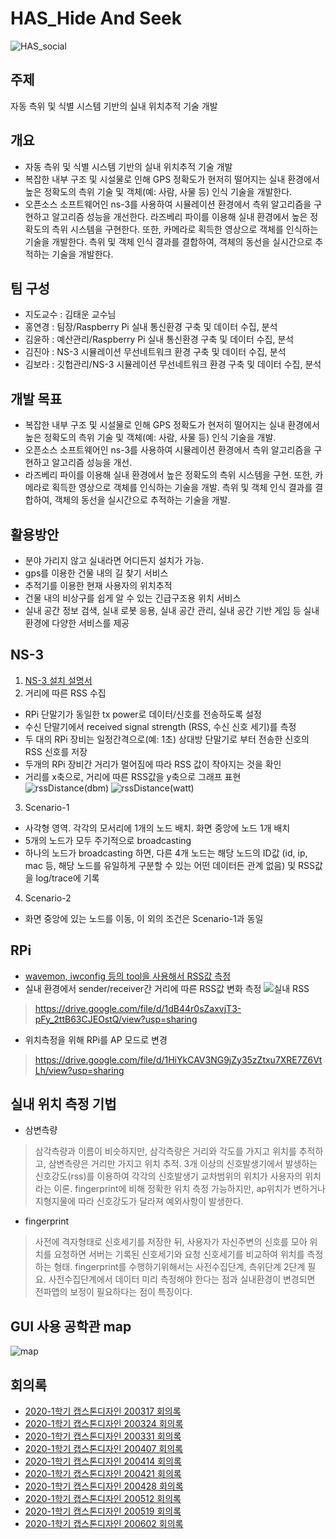 # HAS_Hide And Seek
![HAS_social](https://user-images.githubusercontent.com/50609368/80462249-65c5e800-8971-11ea-96d3-a71d8806b00d.png)

## 주제
자동 측위 및 식별 시스템 기반의 실내 위치추적 기술 개발

## 개요
* 자동 측위 및 식별 시스템 기반의 실내 위치추적 기술 개발
* 복잡한 내부 구조 및 시설물로 인해 GPS 정확도가 현저히 떨어지는 실내 환경에서 높은 정확도의 측위 기술 및 객체(예: 사람, 사물 등) 인식 기술을 개발한다. 
* 오픈소스 소프트웨어인 ns-3를 사용하여 시뮬레이션 환경에서 측위 알고리즘을 구현하고 알고리즘 성능을 개선한다. 라즈베리 파이를 이용해 실내 환경에서 높은 정확도의 측위 시스템을 구현한다. 또한, 카메라로 획득한 영상으로 객체를 인식하는 기술을 개발한다. 측위 및 객체 인식 결과를 결합하여, 객체의 동선을 실시간으로 추적하는 기술을 개발한다.

## 팀 구성
* 지도교수 : 김태운 교수님
* 홍연경 : 팀장/Raspberry Pi 실내 통신환경 구축 및 데이터 수집, 분석 
* 김윤하 : 예산관리/Raspberry Pi 실내 통신환경 구축 및 데이터 수집, 분석 
* 김진아 : NS-3 시뮬레이션 무선네트워크 환경 구축 및 데이터 수집, 분석
* 김보라 : 깃헙관리/NS-3 시뮬레이션 무선네트워크 환경 구축 및 데이터 수집, 분석

## 개발 목표
* 복잡한 내부 구조 및 시설물로 인해 GPS 정확도가 현저히 떨어지는 실내 환경에서 높은 정확도의 측위 기술 및 객체(예: 사람, 사물 등) 인식 기술을 개발. 
* 오픈소스 소프트웨어인 ns-3를 사용하여 시뮬레이션 환경에서 측위 알고리즘을 구현하고 알고리즘 성능을 개선.
* 라즈베리 파이를 이용해 실내 환경에서 높은 정확도의 측위 시스템을 구현.
 또한, 카메라로 획득한 영상으로 객체를 인식하는 기술을 개발.
 측위 및 객체 인식 결과를 결합하여, 객체의 동선을 실시간으로 추적하는 기술을 개발.

## 활용방안
* 분야 가리지 않고 실내라면 어디든지 설치가 가능.
* gps를 이용한 건물 내의 길 찾기 서비스
* 추적기를 이용한 현재 사용자의 위치추적
* 건물 내의 비상구를 쉽게 알 수 있는 긴급구조용 위치 서비스
* 실내 공간 정보 검색, 실내 로봇 응용, 실내 공간 관리, 실내 공간 기반 게임 등 실내 환경에 다양한 서비스를 제공

## NS-3
1. [NS-3 설치 설명서](https://drive.google.com/file/d/115PVnxi2bxedmq_MLoXg6lGM1okgEvpK/view?usp=sharing)
2. 거리에 따른 RSS 수집
 * RPi 단말기가 동일한 tx power로 데이터/신호를 전송하도록 설정
 * 수신 단말기에서 received signal strength (RSS, 수신 신호 세기)를 측정
 * 두 대의 RPi 장비는 일정간격으로(예: 1초) 상대방 단말기로 부터 전송한 신호의 RSS 신호를 저장
 * 두개의 RPi 장비간 거리가 멀어짐에 따라 RSS 값이 작아지는 것을 확인
 * 거리를 x축으로, 거리에 따른 RSS값을 y축으로 그래프 표현
![rssDistance(dbm)](https://user-images.githubusercontent.com/50609368/80571044-e00c7000-8a36-11ea-9c33-d71d04f412e4.PNG)
![rssDistance(watt)](https://user-images.githubusercontent.com/50609368/80572171-c53afb00-8a38-11ea-914e-cb5d2567f4fc.PNG)
3. Scenario-1
 * 사각형 영역. 각각의 모서리에 1개의 노드 배치. 화면 중앙에 노드 1개 배치
 * 5개의 노드가 모두 주기적으로 broadcasting
 * 하나의 노드가 broadcasting 하면, 다른 4개 노드는 해당 노드의 ID값 (id, ip, mac 등, 해당 노드를 유일하게 구분할 수 있는 어떤 데이터든 관계 없음) 및 RSS값을 log/trace에 기록
4. Scenario-2
 * 화면 중앙에 있는 노드를 이동, 이 외의 조건은 Scenario-1과 동일

## RPi
* [wavemon, iwconfig 등의 tool을 사용해서 RSS값 측정](https://drive.google.com/file/d/18h2EYKPiQfDfjL27Fy-pDv_DGVKYsRgQ/view?usp=sharing)
* 실내 환경에서 sender/receiver간 거리에 따른 RSS값 변화 측정
![실내 RSS](https://user-images.githubusercontent.com/50609368/80684227-4f9a6200-8b00-11ea-9e3c-75a5e9999ed7.PNG)
> https://drive.google.com/file/d/1dB44r0sZaxvjT3-pFy_2ttB63CJEOstQ/view?usp=sharing
* 위치측정을 위해 RPi를 AP 모드로 변경
> https://drive.google.com/file/d/1HiYkCAV3NG9jZy35zZtxu7XRE7Z6VtLh/view?usp=sharing

## 실내 위치 측정 기법
* 삼변측량
> 삼각측량과 이름이 비슷하지만, 삼각측량은 거리와 각도를 가지고 위치를 추적하고, 삼변측량은 거리만 가지고 위치 추적. 3개 이상의 신호발생기에서 발생하는 신호강도(rss)를 이용하여 각각의 신호발생기 교차범위의 위치가 사용자의 위치라는 이론. fingerprint에 비해 정확한 위치 측정 가능하지만, ap위치가 변하거나 지형지물에 따라 신호강도가 달라져 예외사항이 발생한다.

* fingerprint
> 사전에 격자형태로 신호세기를 저장한 뒤, 사용자가 자신주변의 신호를 모아 위치를 요청하면 서버는 기록된 신호세기와 요청 신호세기를 비교하여 위치를 측정하는 형태. fingerprint를 수행하기위해서는  사전수집단계, 측위단계 2단계 필요. 사전수집단계에서 데이터 미리 측정해야 한다는 점과 실내환경이 변경되면 전파맵의 보정이 필요하다는 점이 특징이다.

 ## GUI 사용 공학관 map
![map](https://user-images.githubusercontent.com/50609368/85044706-f9c16c80-b1c8-11ea-8718-a4dd6d3eb750.png)
 
 ## 회의록
 * [2020-1학기 캡스톤디자인 200317 회의록](https://drive.google.com/file/d/18ute8Sk0x_bHUOz7mdzSNhEgZ52nLWls/view?usp=sharing)
 * [2020-1학기 캡스톤디자인 200324 회의록](https://drive.google.com/file/d/1zDEydlisIfj0WCvA-W77H4ijMMDAw5e7/view?usp=sharing)
 * [2020-1학기 캡스톤디자인 200331 회의록](https://drive.google.com/file/d/15oF0xEkqqlKzznCChwq66feqiK9S26tS/view?usp=sharing)
 * [2020-1학기 캡스톤디자인 200407 회의록](https://drive.google.com/file/d/19yURt9eabhi2oRWYOXDplFDTgC1e-nip/view?usp=sharing)
 * [2020-1학기 캡스톤디자인 200414 회의록](https://drive.google.com/file/d/1tJ-4pPjRItMvVlCovkR7KeBeXz2obJSu/view?usp=sharing)
 * [2020-1학기 캡스톤디자인 200421 회의록](https://drive.google.com/file/d/1ahfUIlp6Wn95fFzrZXbw-HZ7V-MkfEwQ/view?usp=sharing)
 * [2020-1학기 캡스톤디자인 200428 회의록](https://drive.google.com/file/d/1PnQCxsvJLDd7R9Vzn6pvhagP0IxTOf-d/view?usp=sharing)
 * [2020-1학기 캡스톤디자인 200512 회의록](https://drive.google.com/file/d/1tFszON3l0FZqbq4PcgkeHNDcu8kwllhQ/view?usp=sharing)
 * [2020-1학기 캡스톤디자인 200519 회의록](https://drive.google.com/file/d/1prEXLQ_5slSAFTah8wYXbpZJWsySlt4y/view?usp=sharing)
 * [2020-1학기 캡스톤디자인 200602 회의록](https://drive.google.com/file/d/1J-jgfdsKsWC9NX6BENrY0Ix8coHTf_yZ/view?usp=sharing)
